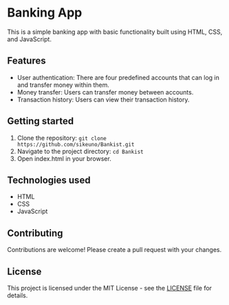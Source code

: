 <!DOCTYPE html>
<html lang="en">
<head>
    <meta charset="UTF-8">
    <meta name="viewport" content="width=device-width, initial-scale=1.0">
 
</head>
<body>
    <h1>Banking App</h1>
    <p>This is a simple banking app with basic functionality built using HTML, CSS, and JavaScript.</p>
    <h2>Features</h2>
    <ul>
        <li>User authentication: There are four predefined accounts that can log in and transfer money within them.</li>
        <li>Money transfer: Users can transfer money between accounts.</li>
        <li>Transaction history: Users can view their transaction history.</li>
    </ul>
    <h2>Getting started</h2>
    <ol>
        <li>Clone the repository: <code>git clone https://github.com/sikeuno/Bankist.git</code></li>
        <li>Navigate to the project directory: <code>cd Bankist</code></li>
        <li>Open index.html in your browser.</li>
    </ol>
    <h2>Technologies used</h2>
    <ul>
        <li>HTML</li>
        <li>CSS</li>
        <li>JavaScript</li>
    </ul>
    <h2>Contributing</h2>
    <p>Contributions are welcome! Please create a pull request with your changes.</p>
    <h2>License</h2>
    <p>This project is licensed under the MIT License - see the <a href="LICENSE">LICENSE</a> file for details.</p>
</body>
</html>
